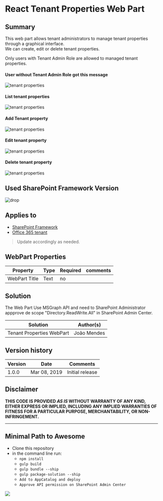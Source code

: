 # React Tenant Properties Web Part

## Summary
This web part allows tenant administrators to manage tenant properties through a graphical interface.  
We can create, edit or delete tenant properties.

Only users with Tenant Admin Role are allowed to managed tenant properties.      
#### User without Tenant Admin Role got this message
![tenant properties](https://github.com/joaojmendes/sp-dev-fx-webparts/blob/master/samples/react-tenant-properties/assets/TenantProperties5.jpg)
#### List tenant properties
![tenant properties](https://github.com/joaojmendes/sp-dev-fx-webparts/blob/master/samples/react-tenant-properties/assets/TenantProperties1.jpg)

#### Add Tenant property
![tenant properties](https://github.com/joaojmendes/sp-dev-fx-webparts/blob/master/samples/react-tenant-properties/assets/TenantProperties2.jpg)

#### Edit tenant property
![tenant properties](https://github.com/joaojmendes/sp-dev-fx-webparts/blob/master/samples/react-tenant-properties/assets/TenantProperties3.jpg)

#### Delete tenant property
![tenant properties](https://github.com/joaojmendes/sp-dev-fx-webparts/blob/master/samples/react-tenant-properties/assets/TenantProperties4.jpg)



## Used SharePoint Framework Version 

![drop](https://img.shields.io/badge/version-GA-green.svg)

## Applies to

* [SharePoint Framework](https:/dev.office.com/sharepoint)
* [Office 365 tenant](https://dev.office.com/sharepoint/docs/spfx/set-up-your-development-environment)

> Update accordingly as needed.

## WebPart Properties
 
Property |Type|Required| comments
--------------------|----|--------|----------
WebPart Title| Text| no|
 

## Solution
The Web Part Use MSGraph API and need to SharePoint Administrator appprove de scope "Directory.ReadWrite.All" in SharePoint Admin Center.

Solution|Author(s)
--------|---------
Tenant Properties WebPart|João Mendes

## Version history

Version|Date|Comments
-------|----|--------
1.0.0|Mar 08, 2019|Initial release

## Disclaimer
**THIS CODE IS PROVIDED *AS IS* WITHOUT WARRANTY OF ANY KIND, EITHER EXPRESS OR IMPLIED, INCLUDING ANY IMPLIED WARRANTIES OF FITNESS FOR A PARTICULAR PURPOSE, MERCHANTABILITY, OR NON-INFRINGEMENT.**

---

## Minimal Path to Awesome

- Clone this repository
- in the command line run:
  - `npm install`
  - `gulp build`
  - `gulp bundle --ship`
  - `gulp package-solution --ship`
  - `Add to AppCatalog and deploy`
  - `Approve API permission on SharePoint Admin Center`

<img src="https://telemetry.sharepointpnp.com/sp-dev-fx-webparts/samples/react-tenant-properties" />
